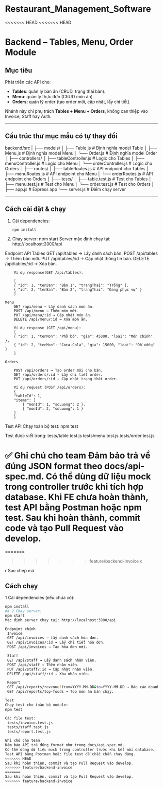 # Restaurant_Management_Software

<<<<<<< HEAD
<<<<<<< HEAD
# Backend – Tables, Menu, Order Module

## Mục tiêu
Phát triển các API cho:
- **Tables**: quản lý bàn ăn (CRUD, trạng thái bàn).
- **Menu**: quản lý thực đơn (CRUD món ăn).
- **Orders**: quản lý order (tạo order mới, cập nhật, lấy chi tiết).

Nhánh này chỉ phụ trách **Tables + Menu + Orders**, không can thiệp vào Invoice, Staff hay Auth.

---

## Cấu trúc thư mục mẫu có tự thay đổi
backend/src
|
├── models/
│ ├── Table.js # Định nghĩa model Table
│ ├── Menu.js # Định nghĩa model Menu
│ └── Order.js # Định nghĩa model Order
│
├── controllers/
│ ├── tableController.js # Logic cho Tables
│ ├── menuController.js # Logic cho Menu
│ └── orderController.js # Logic cho Orders
│
├── routes/
│ ├── tableRoutes.js # API endpoint cho Tables
│ ├── menuRoutes.js # API endpoint cho Menu
│ └── orderRoutes.js # API endpoint cho Orders
│
├── tests/
│ ├── table.test.js # Test cho Tables
│ ├── menu.test.js # Test cho Menu
│ └── order.test.js # Test cho Orders
│
├── app.js # Express app
└── server.js # Điểm chạy server


---

##  Cách cài đặt & chạy
1. Cài dependencies:
   ```bash
   npm install
2. Chạy server:
    npm start
    Server mặc định chạy tại:
    http://localhost:3000/api


Endpoint API
    Tables
        GET /api/tables → Lấy danh sách bàn.
        POST /api/tables → Thêm bàn mới.
        PUT /api/tables/:id → Cập nhật thông tin bàn.
        DELETE /api/tables/:id → Xóa bàn.

        Ví dụ response(GET /api/tables):

        [
        { "id": 1, "tenBan": "Bàn 1", "trangThai": "Trống" },
        { "id": 2, "tenBan": "Bàn 2", "trangThai": "Đang phục vụ" }
        ]

    Menu
        GET /api/menu → Lấy danh sách món ăn.
        POST /api/menu → Thêm món mới.
        PUT /api/menu/:id → Cập nhật món ăn.
        DELETE /api/menu/:id → Xóa món ăn.

        Ví dụ response (GET /api/menu):
        [
        { "id": 1, "tenMon": "Phở bò", "gia": 45000, "loai": "Món chính" },
        { "id": 2, "tenMon": "Coca-Cola", "gia": 15000, "loai": "Đồ uống" }
        ]

    Orders

        POST /api/orders → Tạo order mới cho bàn.
        GET /api/orders/:id → Lấy chi tiết order.
        PUT /api/orders/:id → Cập nhật trạng thái order.

        Ví dụ request (POST /api/orders):
        {
        "tableId": 1,
        "items": [
            { "monId": 1, "soLuong": 2 },
            { "monId": 2, "soLuong": 1 }
        ]
        }

Test API
Chạy toàn bộ test:
    npm test

Test được viết trong:
    tests/table.test.js
    tests/menu.test.js
    tests/order.test.js

✅ Ghi chú cho team
Đảm bảo trả về đúng JSON format theo docs/api-spec.md.
Có thể dùng dữ liệu mock trong controller trước khi tích hợp database.
Khi FE chưa hoàn thành, test API bằng Postman hoặc npm test.
Sau khi hoàn thành, commit code và tạo Pull Request vào develop.
=======
=======
>>>>>>> feature/backend-invoice
c

r
Sao chép mã

##  Cách chạy
1 Cài dependencies (nếu chưa có):
   ```bash
   npm install
## 2.Chạy server:
npm start
Mặc định server chạy tại: http://localhost:3000/api

Endpoint chính
    Invoice
    GET /api/invoices → Lấy danh sách hóa đơn.
    GET /api/invoices/:id → Lấy chi tiết hóa đơn.
    POST /api/invoices → Tạo hóa đơn mới.

    Staff
    GET /api/staff → Lấy danh sách nhân viên.
    POST /api/staff → Thêm nhân viên.
    PUT /api/staff/:id → Cập nhật nhân viên.
    DELETE /api/staff/:id → Xóa nhân viên.

    Report
    GET /api/reports/revenue?from=YYYY-MM-DD&to=YYYY-MM-DD → Báo cáo doanh thu.
    GET /api/reports/top-foods → Top món ăn bán chạy.

Test
Chạy test cho toàn bộ module:
npm test

Các file test:
    tests/invoice.test.js
    tests/staff.test.js
    tests/report.test.js

Ghi chú cho team
Đảm bảo API trả đúng format như trong docs/api-spec.md.
Có thể dùng dữ liệu mock trong controller trước khi kết nối database.
Test API bằng Postman hoặc file test để chắc chắn chạy đúng.
<<<<<<< HEAD
Sau khi hoàn thiện, commit và tạo Pull Request vào develop.
>>>>>>> feature/backend-invoice
=======
Sau khi hoàn thiện, commit và tạo Pull Request vào develop.
>>>>>>> feature/backend-invoice
